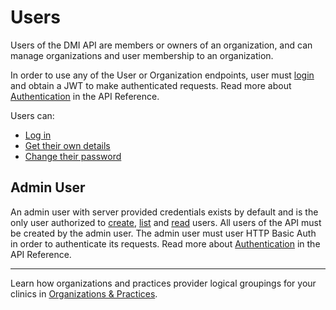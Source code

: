 # Users
Users of the DMI API are members or owners of an organization, and can manage organizations and user membership to an organization.

In order to use any of the User or Organization endpoints, user must [login](/docs/dmi/api/operations/create-a-user-auth) and obtain a JWT to make authenticated requests. Read more about [Authentication](/docs/dmi/getting-started#authentication) in the API Reference.

Users can:
- [Log in](/docs/dmi/api/operations/create-a-user-auth)
- [Get their own details](/docs/dmi/api/operations/get-a-user-me)
- [Change their password](/docs/dmi/api/operations/update-a-user-me-password)

## Admin User
An admin user with server provided credentials exists by default and is the only user authorized to [create](/docs/dmi/api/operations/create-a-user), [list](/docs/dmi/api/operations/list-users) and [read](/docs/dmi/api/operations/get-a-user) users. All users of the API must be created by the admin user. The admin user must user HTTP Basic Auth in order to authenticate its requests. Read more about [Authentication](/docs/dmi/getting-started#authentication) in the API Reference.

---

Learn how organizations and practices provider logical groupings for your clinics in [Organizations & Practices](/docs/dmi/organizations-and-practices).
